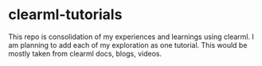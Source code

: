 # clearml-tutorials
This repo is consolidation of my experiences and learnings using clearml. I am planning to add each of my exploration as one tutorial. This would be mostly taken from clearml docs, blogs, videos.   
